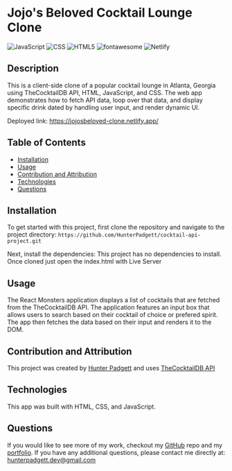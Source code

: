# Jojo's Beloved Cocktail Lounge Clone

![JavaScript](https://img.shields.io/badge/javascript-%23323330.svg?style=for-the-badge&logo=javascript&logoColor=%23F7DF1E) ![CSS](https://img.shields.io/badge/css3-%231572B6.svg?&style=for-the-badge&logo=css3&logoColor=white) ![HTML5](https://img.shields.io/badge/html5-%23E34F26.svg?style=for-the-badge&logo=html5&logoColor=white) ![fontawesome](https://img.shields.io/badge/font%20awesome-%23339AF0.svg?&style=for-the-badge&logo=font%20awesome&logoColor=white) ![Netlify](https://img.shields.io/badge/netlify-%23000000.svg?style=for-the-badge&logo=netlify&logoColor=#00C7B7)

## Description

This is a client-side clone of a popular cocktail lounge in Atlanta, Georgia using TheCocktailDB API, HTML, JavaScript, and CSS. The web app demonstrates how to fetch API data, loop over that data, and display specific drink dated by handling user input, and render dynamic UI.

Deployed link: https://jojosbeloved-clone.netlify.app/

## Table of Contents

- [Installation](#installation)
- [Usage](#usage)
- [Contribution and Attribution](#contribution-and-attribution)
- [Technologies](#technologies)
- [Questions](#questions)

## Installation

To get started with this project, first clone the repository and navigate to the project directory:
`https://github.com/HunterPadgett/cocktail-api-project.git`

Next, install the dependencies:
This project has no dependencies to install. Once cloned just open the index.html with Live Server

## Usage

The React Monsters application displays a list of cocktails that are fetched from the TheCocktailDB API. The application features an input box that allows users to search based on their cocktail of choice or prefered spirit. The app then fetches the data based on their input and renders it to the DOM.

## Contribution and Attribution

This project was created by [Hunter Padgett](https://hunterpadgett.netlify.app/) and uses [TheCocktailDB API](https://www.thecocktaildb.com/)

## Technologies

This app was built with HTML, CSS, and JavaScript.

## Questions

If you would like to see more of my work, checkout my [GitHub](https://github.com/HunterPadgett) repo and my [portfolio](https://hunterpadgett.netlify.app/). If you have any additional questions, please contact me directly at: hunterpadgett.dev@gmail.com
